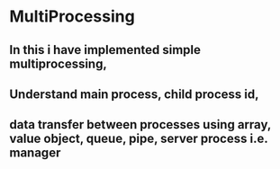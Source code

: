 # MultiProcessing

## In this i have implemented simple multiprocessing,
## Understand main process, child process id, 
## data transfer between processes using array, value object, queue, pipe, server process i.e. manager